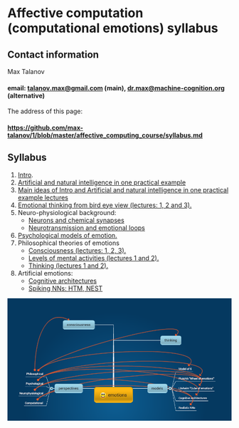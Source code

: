 # Affective computation (computational emotions) syllabus

## Contact information

Max Talanov

#### email: talanov.max@gmail.com (main), dr.max@machine-cognition.org (alternative)

The address of this page:

#### https://github.com/max-talanov/1/blob/master/affective_computing_course/syllabus.md

## Syllabus

1. [Intro](intro.md).
1. [Artificial and natural intelligence in one practical example](one_example.md)
1. [Main ideas of Intro and Artificial and natural intelligence in one practical example lectures](main_ideas_of_1_and_2.md)
1. [Emotional thinking from bird eye view (lectures: 1, 2 and 3).](emotional_thinking.md)
1. Neuro-physiological background:
    * [Neurons and chemical synapses](neurons_and_chemical_synapses.md)
    * [Neurotransmission and emotional loops](neurotransmission.md)
1. [Psychological models of emotion.](psychological_models_of_emotion.md)
1. Philosophical theories of emotions
    * [Consciousness (lectures: 1, 2, 3).](consciousness.md)
    * [Levels of mental activities (lectures 1 and 2).](levels_of_mental_activities.md)
    * [Thinking (lectures 1 and 2).](thinking.md)
1. Artificial emotions:
    * [Cognitive architectures](cognitive_architecture.md)
    * [Spiking NNs: HTM, NEST](realistic_nns.md)

![Emotions mind map](emotions.png)
